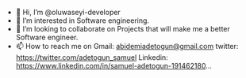 - 👋 Hi, I’m @oluwaseyi-developer
- 👀 I’m interested in Software engineering.
- 💞️ I’m looking to collaborate on Projects that will make me a better Software engineer.
- 📫 How to reach me on Gmail: abidemiadetogun@gmail.com  twitter: https://twitter.com/adetogun_samuel  Linkedin: https://www.linkedin.com/in/samuel-adetogun-191462180...

<!---
oluwaseyi-developer/oluwaseyi-developer is a ✨ special ✨ repository because its `README.md` (this file) appears on your GitHub profile.
You can click the Preview link to take a look at your changes.
--->
